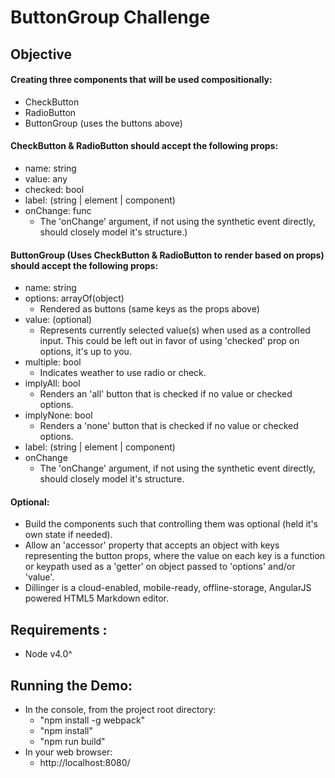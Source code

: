 # ButtonGroup Challenge

## Objective
#### Creating three components that will be used compositionally:

  - CheckButton
  - RadioButton
  - ButtonGroup (uses the buttons above)

#### CheckButton & RadioButton should accept the following props:

  - name: string
  - value: any
  - checked: bool
  - label: (string | element | component)
  - onChange: func 
    - The 'onChange' argument, if not using the synthetic event directly, should closely model it's structure.)

#### ButtonGroup (Uses CheckButton & RadioButton to render based on props) should accept the following props:

  - name: string
  - options: arrayOf(object) 
    - Rendered as buttons (same keys as the props above)
  - value: (optional) 
    - Represents currently selected value(s) when used as a controlled input. This could be left out in favor of using 'checked' prop on options, it's up to you.
  - multiple: bool
    - Indicates weather to use radio or check.
  - implyAll: bool
    - Renders an 'all' button that is checked if no value or checked options.
  - implyNone: bool
    - Renders a 'none' button that is checked if no value or checked options.
  - label: (string | element | component)
  - onChange
    - The 'onChange' argument, if not using the synthetic event directly, should closely model it's structure.
    
#### Optional:
  
  - Build the components such that controlling them was optional (held it's own state if needed).
  - Allow an 'accessor' property that accepts an object with keys representing the button props, where the value on each key is a function or keypath used as a 'getter' on object passed to 'options' and/or 'value'.
  - Dillinger is a cloud-enabled, mobile-ready, offline-storage, AngularJS powered HTML5 Markdown editor.

## Requirements :
  
  - Node v4.0^
 
## Running the Demo:
  - In the console, from the project root directory:    
    - "npm install -g webpack"
    - "npm install"
    - "npm run build"
  - In your web browser:
    - http://localhost:8080/  
